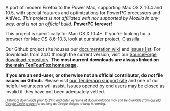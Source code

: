 A port of modern Firefox to the Power Mac, supporting Mac OS X 10.4 and 10.5, with special features and optimizations for PowerPC processors and AltiVec. _This project is not affiliated with nor supported by Mozilla in any way, and is not an official build._ **PowerPC forever!**

This project is specifically for Mac OS X 10.4+. If you're looking for a browser for Mac OS 8.6-10.3, look at our sister project, [Classilla](http://www.classilla.org/).

Our Github project site houses our [documentation wiki](wiki) and [issues list](issues). For downloads from 24.0 through the current version, visit our [SourceForge download repository](https://sourceforge.net/projects/tenfourfox/files/). **The most current downloads are always linked on [the main TenFourFox home page](http://www.tenfourfox.com/).**

**If you are an end-user, or otherwise not an official contributor, do _not_ file issues on Github.** Please visit [our Tenderapp support site](http://tenfourfox.tenderapp.com/) and one of our helpful volunteers will assist. Issues opened by end users may be closed as invalid if they have not been adequately vetted.

<sub><sup>_Historical downloads prior to 24.0 and older versions of documentation may still be available from [our old Google Code project](https://tenfourfox.googlecode.com/) for as long as Google deigns to keep it running._</sup></sub>
